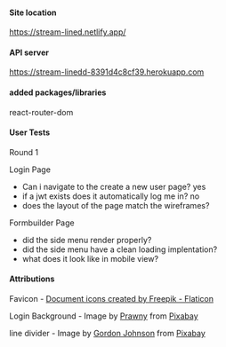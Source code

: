 #### Site location

https://stream-lined.netlify.app/

#### API server 

https://stream-linedd-8391d4c8cf39.herokuapp.com

#### added packages/libraries

react-router-dom


#### User Tests

Round 1 

Login Page
 - Can i navigate to the create a new user page?
 yes
 - if a jwt exists does it automatically log me in?
 no
 - does the layout of the page match the wireframes?

 Formbuilder Page
 - did the side menu render properly? 
 - did the side menu have a clean loading implentation?
 - what does it look like in mobile view?


#### Attributions

Favicon - <a href="https://www.flaticon.com/free-icons/document" title="document icons">Document icons created by Freepik - Flaticon</a>

Login Background - Image by <a href="https://pixabay.com/users/prawny-162579/?utm_source=link-attribution&utm_medium=referral&utm_campaign=image&utm_content=1082217">Prawny</a> from <a href="https://pixabay.com//?utm_source=link-attribution&utm_medium=referral&utm_campaign=image&utm_content=1082217">Pixabay</a>

line divider - Image by <a href="https://pixabay.com/users/gdj-1086657/?utm_source=link-attribution&utm_medium=referral&utm_campaign=image&utm_content=7551966">Gordon Johnson</a> from <a href="https://pixabay.com//?utm_source=link-attribution&utm_medium=referral&utm_campaign=image&utm_content=7551966">Pixabay</a>

